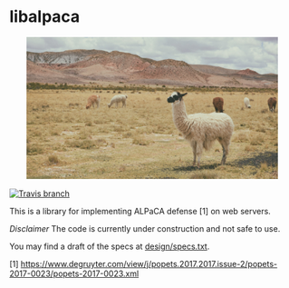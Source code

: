 # libalpaca

<p align="center">
  <img src="/design/images/alpacas-in-a-field.jpg" height="250">
</p>

[![Travis branch](https://img.shields.io/travis/camelids/libalpaca/master.svg)](https://travis-ci.org/camelids/libalpaca)

This is a library for implementing ALPaCA defense [1] on web servers.

*Disclaimer* The code is currently under construction and not safe to use.

You may find a draft of the specs at [design/specs.txt](https://github.com/camelids/libalpaca/blob/master/design/specs.txt).


[1] https://www.degruyter.com/view/j/popets.2017.2017.issue-2/popets-2017-0023/popets-2017-0023.xml
